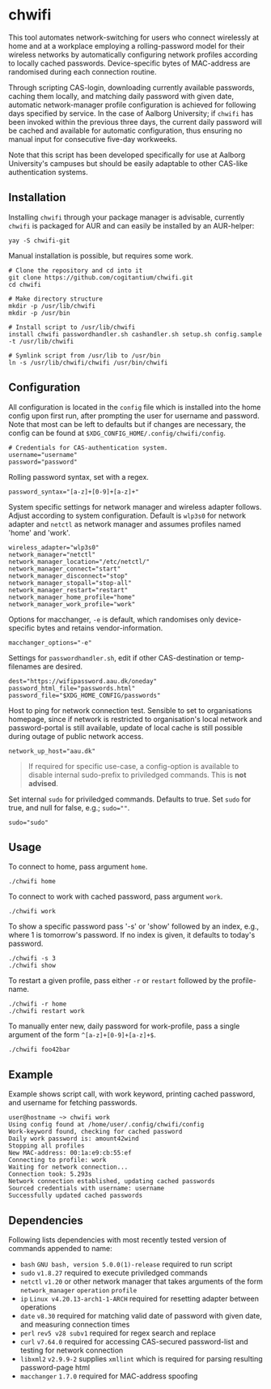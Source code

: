 # chwifi
This tool automates network-switching for users who connect wirelessly at home and at a workplace employing a rolling-password model for their wireless networks by automatically configuring network profiles according to locally cached passwords. Device-specific bytes of MAC-address are randomised during each connection routine. 

Through scripting CAS-login, downloading currently available passwords, caching them locally, and matching daily password with given date, automatic network-manager profile configuration is achieved for following days specified by service. 
In the case of Aalborg University; if `chwifi` has been invoked within the previous three days, the current daily password will be cached and available for automatic configuration, thus ensuring no manual input for consecutive five-day workweeks.

Note that this script has been developed specifically for use at Aalborg University's campuses but should be easily adaptable to other CAS-like authentication systems.

## Installation
Installing `chwifi` through your package manager is advisable, currently `chwifi` is packaged for AUR and can easily be installed by an AUR-helper:

```shell
yay -S chwifi-git
```

Manual installation is possible, but requires some work. 

```shell
# Clone the repository and cd into it
git clone https://github.com/cogitantium/chwifi.git
cd chwifi

# Make directory structure
mkdir -p /usr/lib/chwifi
mkdir -p /usr/bin

# Install script to /usr/lib/chwifi
install chwifi passwordhandler.sh cashandler.sh setup.sh config.sample -t /usr/lib/chwifi

# Symlink script from /usr/lib to /usr/bin
ln -s /usr/lib/chwifi/chwifi /usr/bin/chwifi
```

## Configuration
All configuration is located in the `config` file which is installed into the home config upon first run, after prompting the user for username and password. Note that most can be left to defaults but if changes are necessary, the config can be found at `$XDG_CONFIG_HOME/.config/chwifi/config`.

```shell
# Credentials for CAS-authentication system.
username="username"
password="password"
```

Rolling password syntax, set with a regex.
```shell
password_syntax="[a-z]+[0-9]+[a-z]+"
```

System specific settings for network manager and wireless adapter follows. Adjust according to system configuration. Default is `wlp3s0` for network adapter and `netctl` as network manager and assumes profiles named 'home' and 'work'.
```shell
wireless_adapter="wlp3s0"
network_manager="netctl"
network_manager_location="/etc/netctl/"
network_manager_connect="start"
network_manager_disconnect="stop"
network_manager_stopall="stop-all"
network_manager_restart="restart"
network_manager_home_profile="home"
network_manager_work_profile="work"
```

Options for macchanger, `-e` is default, which randomises only device-specific bytes and retains vendor-information.
```shell
macchanger_options="-e"
```

Settings for `passwordhandler.sh`, edit if other CAS-destination or temp-filenames are desired.
```shell
dest="https://wifipassword.aau.dk/oneday"
password_html_file="passwords.html"
password_file="$XDG_HOME_CONFIG/passwords"
```

Host to ping for network connection test. Sensible to set to organisations homepage, since if network is restricted to organisation's local network and password-portal is still available, update of local cache is still possible during outage of public network access.
```shell
network_up_host="aau.dk"
```

> If required for specific use-case, a config-option is available to disable internal sudo-prefix to priviledged commands. This is **not advised**.

Set internal `sudo` for priviledged commands. Defaults to true. Set `sudo` for true, and null for false, e.g.; `sudo=""`.
```shell
sudo="sudo"
```

## Usage
To connect to home, pass argument `home`.
```shell
./chwifi home
```

To connect to work with cached password, pass argument `work`.
```shell
./chwifi work
```

To show a specific password pass '-s' or 'show' followed by an index, e.g., where 1 is tomorrow's password. If no index is given, it defaults to today's password.
```shell
./chwifi -s 3
./chwifi show
```

To restart a given profile, pass either `-r` or `restart` followed by the profile-name.
```shell
./chwifi -r home
./chwifi restart work
```

To manually enter new, daily password for work-profile, pass a single argument of the form `^[a-z]+[0-9]+[a-z]+$`.
```shell
./chwifi foo42bar
```

## Example
Example shows script call, with work keyword, printing cached password, and username for fetching passwords.
```
user@hostname ~> chwifi work
Using config found at /home/user/.config/chwifi/config
Work-keyword found, checking for cached password
Daily work password is: amount42wind
Stopping all profiles
New MAC-address: 00:1a:e9:cb:55:ef 
Connecting to profile: work
Waiting for network connection...
Connection took: 5.293s
Network connection established, updating cached passwords
Sourced credentials with username: username
Successfully updated cached passwords
```

## Dependencies
Following lists dependencies with most recently tested version of commands appended to name:
- `bash` `GNU bash, version 5.0.0(1)-release` required to run script
- `sudo` `v1.8.27` required to execute priviledged commands
- `netctl` `v1.20` or other network manager that takes arguments of the form `network_manager` `operation` `profile`
- `ip` `Linux v4.20.13-arch1-1-ARCH` required for resetting adapter between operations
- `date` `v8.30` required for matching valid date of password with given date, and measuring connection times
- `perl` `rev5 v28 subv1` required for regex search and replace
- `curl` `v7.64.0` required for accessing CAS-secured password-list and testing for network connection
- `libxml2` `v2.9.9-2` supplies `xmllint` which is required for parsing resulting password-page html
- `macchanger` `1.7.0` required for MAC-address spoofing

